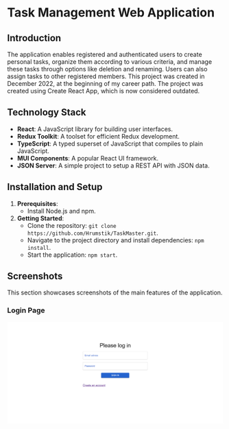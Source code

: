 # Task Management Web Application

## Introduction
The application enables registered and authenticated users to create personal tasks, organize them according to various criteria, and manage these tasks through options like deletion and renaming. Users can also assign tasks to other registered members. This project was created in December 2022, at the beginning of my career path. The project was created using Create React App, which is now considered outdated.

## Technology Stack
- **React**: A JavaScript library for building user interfaces.
- **Redux Toolkit**: A toolset for efficient Redux development.
- **TypeScript**: A typed superset of JavaScript that compiles to plain JavaScript.
- **MUI Components**: A popular React UI framework.
- **JSON Server**: A simple project to setup a REST API with JSON data.

## Installation and Setup
1. **Prerequisites**:
   - Install Node.js and npm.
2. **Getting Started**:
   - Clone the repository: `git clone https://github.com/Hrumstik/TaskMaster.git`.
   - Navigate to the project directory and install dependencies: `npm install`.
   - Start the application: `npm start`.
  
## Screenshots

This section showcases screenshots of the main features of the application.
### Login Page
![Login Page](./screenshots/loginPage.png)



